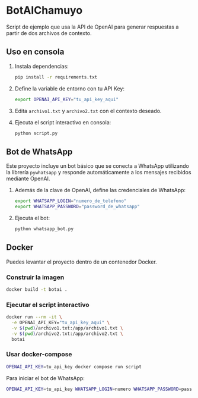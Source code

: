 # BotAIChamuyo

Script de ejemplo que usa la API de OpenAI para generar respuestas a partir de dos archivos de contexto.

## Uso en consola

1. Instala dependencias:

   ```bash
   pip install -r requirements.txt
   ```

2. Define la variable de entorno con tu API Key:

   ```bash
   export OPENAI_API_KEY="tu_api_key_aqui"
   ```

3. Edita `archivo1.txt` y `archivo2.txt` con el contexto deseado.

4. Ejecuta el script interactivo en consola:

   ```bash
   python script.py
   ```

## Bot de WhatsApp

Este proyecto incluye un bot básico que se conecta a WhatsApp utilizando la librería `pywhatsapp` y responde automáticamente a los mensajes recibidos mediante OpenAI.

1. Además de la clave de OpenAI, define las credenciales de WhatsApp:

   ```bash
   export WHATSAPP_LOGIN="numero_de_telefono"
   export WHATSAPP_PASSWORD="password_de_whatsapp"
   ```

2. Ejecuta el bot:

   ```bash
   python whatsapp_bot.py
   ```

## Docker

Puedes levantar el proyecto dentro de un contenedor Docker.

### Construir la imagen

```bash
docker build -t botai .
```

### Ejecutar el script interactivo

```bash
docker run --rm -it \
  -e OPENAI_API_KEY="tu_api_key_aqui" \
  -v $(pwd)/archivo1.txt:/app/archivo1.txt \
  -v $(pwd)/archivo2.txt:/app/archivo2.txt \
  botai
```

### Usar docker-compose

```bash
OPENAI_API_KEY=tu_api_key docker compose run script
```

Para iniciar el bot de WhatsApp:

```bash
OPENAI_API_KEY=tu_api_key WHATSAPP_LOGIN=numero WHATSAPP_PASSWORD=pass docker compose up whatsapp
```
